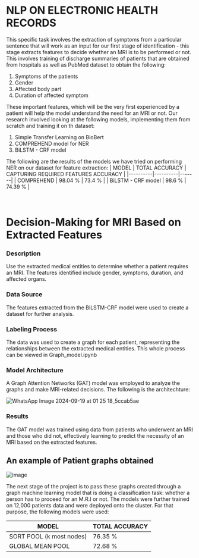 <h1><b>NLP ON ELECTRONIC HEALTH RECORDS</b></h1>


This specific task involves the extraction of symptoms from a particular sentence that will work as an input for our first stage of identification - this stage extracts features to decide whether an MRI is to be performed or not. This involves training of discharge summaries of patients that are obtained from hospitals as well as PubMed dataset to obtain the following:
1. Symptoms of the patients
2. Gender
3. Affected body part
4. Duration of affected symptom

These important features, which will be the very first experienced by a patient will help the model understand the need for an MRI or not. Our research involved looking at the following models, implementing them from scratch and training it on th dataset:
1. Simple Transfer Learning on BioBert
2. COMPREHEND model for NER
3. BiLSTM - CRF model

The following are the results of the models we have tried on performing NER on our dataset for feature extraction:
| MODEL | TOTAL ACCURACY | CAPTURING REQUIRED FEATURES ACCURACY  |
|----------|----------|-------|
| COMPREHEND | 98.04 % | 73.4 % |
| BiLSTM - CRF model | 98.6 % | 74.39 % |

<br>


<h1>Decision-Making for MRI Based on Extracted Features</h1>

<h3>Description</h3>
Use the extracted medical entities to determine whether a patient requires an MRI.
The features identified include gender, symptoms, duration, and affected organs.
<h3>Data Source</h3>
The features extracted from the BiLSTM-CRF model were used to create a dataset for further analysis.
<h3>Labeling Process</h3>
The data was used to create a graph for each patient, representing the relationships between the extracted medical entities.
This whole process can be viewed in Graph_model.ipynb
<h3>Model Architecture</h3>
A Graph Attention Networks (GAT) model was employed to analyze the graphs and make MRI-related decisions. The following is the architechture:

![WhatsApp Image 2024-09-19 at 01 25 18_5ccab5ae](https://github.com/user-attachments/assets/9fd419d6-6a8b-46f4-b64a-d825c6d6e1ef)


<h3>Results</h3>
The GAT model was trained using data from patients who underwent an MRI and those who did not, effectively learning to predict the necessity of an MRI based on the extracted features.

<h2>An example of Patient graphs obtained</h2>

![image](https://github.com/user-attachments/assets/0a03163a-2e58-4b2b-bfe8-cb1dcdb425ec)

The next stage of the project is to pass these graphs created through a graph machine learning model that is doing a classification task: whether a person has to proceed for an M.R.I or not. The models were further trained on 12,000 patients data and were deployed onto the cluster.
For that purpose, the following models were used:


| MODEL | TOTAL ACCURACY| 
|----------|----------|
| SORT POOL (k most nodes) | 76.35 % |
| GLOBAL MEAN POOL | 72.68 % |




















